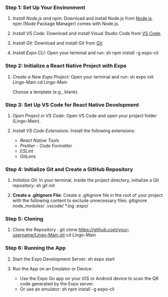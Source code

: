### Step 1: Set Up Your Environment

1. *Install Node.js and npm*:
   Download and install Node.js from [Node.js](https://nodejs.org/). npm (Node Package Manager) comes with Node.js.

2. *Install VS Code*:
Download and install Visual Studio Code from [VS Code](https://code.visualstudio.com/).

3. *Install Git*:
   Download and install Git from [Git](https://git-scm.com/).

4. *Install Expo CLI*:
   Open your terminal and run:
   sh
   npm install -g expo-cli
   

### Step 2: Initialize a React Native Project with Expo

1. *Create a New Expo Project*:
   Open your terminal and run:
   sh
   expo init Lingo-Main
   cd Lingo-Main
   

   Choose a template (e.g., blank).

### Step 3: Set Up VS Code for React Native Development

1. *Open Project in VS Code*:
   Open VS Code and open your project folder (Lingo-Main).

2. *Install VS Code Extensions*:
   Install the following extensions:
   - *React Native Tools*
   - *Prettier - Code Formatter*
   - *ESLint*
   - *GitLens*

### Step 4: Initialize Git and Create a GitHub Repository

1. *Initialize Git*:
   In your terminal, inside the project directory, initialize a Git repository:
   sh
   git init
   

2. **Create a .gitignore File**:
   Create a .gitignore file in the root of your project with the following content to exclude unnecessary files:
   gitignore
   node_modules/
   .vscode/
   *.log
   .expo/
   
### Step 5: Cloning

1. Clone the Repository :
   git clone https://github.com/your-username/Lingo-Main.git
   cd Lingo-Main

### Step 6: Running the App

2. Start the Expo Development Server:
   sh
   expo start   

3. Run the App on an Emulator or Device:
   - Use the Expo Go app on your iOS or Android device to scan the QR code generated by the Expo server.
   - Or use an emulator:
     sh
     npm install -g expo-cli
     


